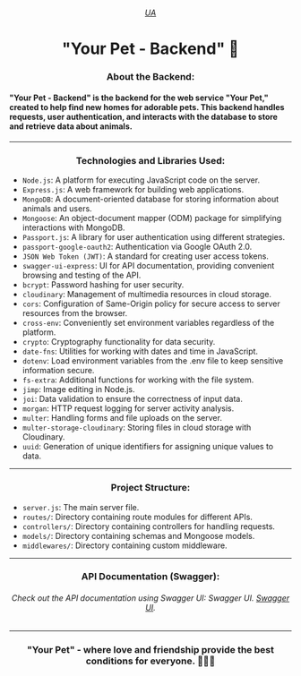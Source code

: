 ###### <div align=center>[UA](README.md)</div>

# <div align=center> "Your Pet - Backend" 🐾</div>

### <div align=center>About the Backend:</div>

#### "Your Pet - Backend" is the backend for the web service "Your Pet," created to help find new homes for adorable pets. This backend handles requests, user authentication, and interacts with the database to store and retrieve data about animals.

---

### <div align=center>Technologies and Libraries Used:</div>
* `Node.js`: A platform for executing JavaScript code on the server.
* `Express.js`: A web framework for building web applications.
* `MongoDB`: A document-oriented database for storing information about animals and users.
* `Mongoose`: An object-document mapper (ODM) package for simplifying interactions with MongoDB.
* `Passport.js`: A library for user authentication using different strategies.
* `passport-google-oauth2`: Authentication via Google OAuth 2.0.
* `JSON Web Token (JWT)`: A standard for creating user access tokens.
* `swagger-ui-express`: UI for API documentation, providing convenient browsing and testing of the API.
* `bcrypt`: Password hashing for user security.
* `cloudinary`: Management of multimedia resources in cloud storage.
* `cors`: Configuration of Same-Origin policy for secure access to server resources from the browser.
* `cross-env`: Conveniently set environment variables regardless of the platform.
* `crypto`: Cryptography functionality for data security.
* `date-fns`: Utilities for working with dates and time in JavaScript.
* `dotenv`: Load environment variables from the .env file to keep sensitive information secure.
* `fs-extra`: Additional functions for working with the file system.
* `jimp`: Image editing in Node.js.
* `joi`: Data validation to ensure the correctness of input data.
* `morgan`: HTTP request logging for server activity analysis.
* `multer`: Handling forms and file uploads on the server.
* `multer-storage-cloudinary`: Storing files in cloud storage with Cloudinary.
* `uuid`: Generation of unique identifiers for assigning unique values to data.

---

### <div align=center>Project Structure:</div>
* `server.js`: The main server file.
* `routes/`: Directory containing route modules for different APIs.
* `controllers/`: Directory containing controllers for handling requests.
* `models/`: Directory containing schemas and Mongoose models.
* `middlewares/`: Directory containing custom middleware.

---

### <div align=center>API Documentation (Swagger):</div>
###### <div align=center>Check out the API documentation using Swagger UI: Swagger UI. [Swagger UI](https://mypets-backend.onrender.com/api/api-docs/).</div>

---

### <div align=center>"Your Pet" - where love and friendship provide the best conditions for everyone. 🐶🐱💕</div>
